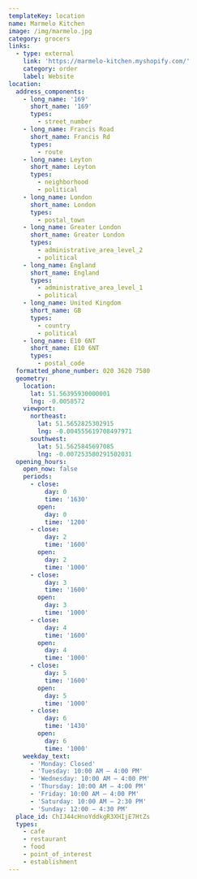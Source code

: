```yaml
---
templateKey: location
name: Marmelo Kitchen
image: /img/marmelo.jpg
category: grocers
links:
  - type: external
    link: 'https://marmelo-kitchen.myshopify.com/'
    category: order
    label: Website
location:
  address_components:
    - long_name: '169'
      short_name: '169'
      types:
        - street_number
    - long_name: Francis Road
      short_name: Francis Rd
      types:
        - route
    - long_name: Leyton
      short_name: Leyton
      types:
        - neighborhood
        - political
    - long_name: London
      short_name: London
      types:
        - postal_town
    - long_name: Greater London
      short_name: Greater London
      types:
        - administrative_area_level_2
        - political
    - long_name: England
      short_name: England
      types:
        - administrative_area_level_1
        - political
    - long_name: United Kingdom
      short_name: GB
      types:
        - country
        - political
    - long_name: E10 6NT
      short_name: E10 6NT
      types:
        - postal_code
  formatted_phone_number: 020 3620 7580
  geometry:
    location:
      lat: 51.56395930000001
      lng: -0.0058572
    viewport:
      northeast:
        lat: 51.5652825302915
        lng: -0.004555619708497971
      southwest:
        lat: 51.5625845697085
        lng: -0.007253580291502031
  opening_hours:
    open_now: false
    periods:
      - close:
          day: 0
          time: '1630'
        open:
          day: 0
          time: '1200'
      - close:
          day: 2
          time: '1600'
        open:
          day: 2
          time: '1000'
      - close:
          day: 3
          time: '1600'
        open:
          day: 3
          time: '1000'
      - close:
          day: 4
          time: '1600'
        open:
          day: 4
          time: '1000'
      - close:
          day: 5
          time: '1600'
        open:
          day: 5
          time: '1000'
      - close:
          day: 6
          time: '1430'
        open:
          day: 6
          time: '1000'
    weekday_text:
      - 'Monday: Closed'
      - 'Tuesday: 10:00 AM – 4:00 PM'
      - 'Wednesday: 10:00 AM – 4:00 PM'
      - 'Thursday: 10:00 AM – 4:00 PM'
      - 'Friday: 10:00 AM – 4:00 PM'
      - 'Saturday: 10:00 AM – 2:30 PM'
      - 'Sunday: 12:00 – 4:30 PM'
  place_id: ChIJ44cHnoYddkgR3XHIjE7HtZs
  types:
    - cafe
    - restaurant
    - food
    - point_of_interest
    - establishment
---
```


